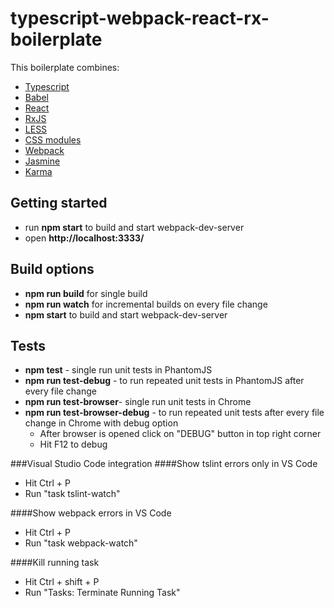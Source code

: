 # typescript-webpack-react-rx-boilerplate
This boilerplate combines:
* [Typescript](https://github.com/Microsoft/TypeScript)
* [Babel](https://babeljs.io/)
* [React](https://github.com/facebook/react)
* [RxJS](https://github.com/Reactive-Extensions/RxJS)
* [LESS](https://github.com/less/less.js)
* [CSS modules](https://github.com/css-modules/css-modules)
* [Webpack](https://github.com/webpack/webpack)
* [Jasmine](https://github.com/jasmine/jasmine)
* [Karma](https://github.com/karma-runner/karma)

## Getting started
* run **npm start** to build and start webpack-dev-server
* open **http://localhost:3333/**

## Build options
* **npm run build** for single build
* **npm run watch** for incremental builds on every file change
* **npm start** to build and start webpack-dev-server

## Tests
* **npm test** - single run unit tests in PhantomJS
* **npm run test-debug** - to run repeated unit tests in PhantomJS after every file change
* **npm run test-browser**- single run unit tests in Chrome
* **npm run test-browser-debug** - to run repeated unit tests after every file change in Chrome with debug option
    * After browser is opened click on "DEBUG" button in top right corner
    * Hit F12 to debug

###Visual Studio Code integration
####Show tslint errors only in VS Code
* Hit Ctrl + P
* Run "task tslint-watch"

####Show webpack errors in VS Code
* Hit Ctrl + P
* Run "task webpack-watch"

####Kill running task
* Hit Ctrl + shift + P
* Run "Tasks: Terminate Running Task"